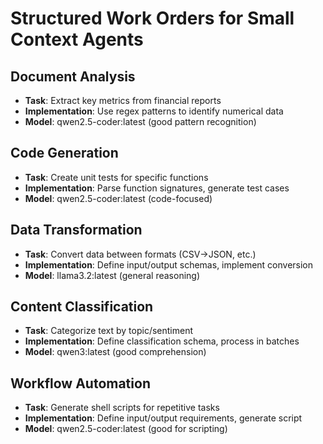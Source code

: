 # Structured Work Orders for Small Context Agents

## Document Analysis
- **Task**: Extract key metrics from financial reports
- **Implementation**: Use regex patterns to identify numerical data
- **Model**: qwen2.5-coder:latest (good pattern recognition)

## Code Generation
- **Task**: Create unit tests for specific functions
- **Implementation**: Parse function signatures, generate test cases
- **Model**: qwen2.5-coder:latest (code-focused)

## Data Transformation
- **Task**: Convert data between formats (CSV→JSON, etc.)
- **Implementation**: Define input/output schemas, implement conversion
- **Model**: llama3.2:latest (general reasoning)

## Content Classification
- **Task**: Categorize text by topic/sentiment
- **Implementation**: Define classification schema, process in batches
- **Model**: qwen3:latest (good comprehension)

## Workflow Automation
- **Task**: Generate shell scripts for repetitive tasks
- **Implementation**: Define input/output requirements, generate script
- **Model**: qwen2.5-coder:latest (good for scripting)
